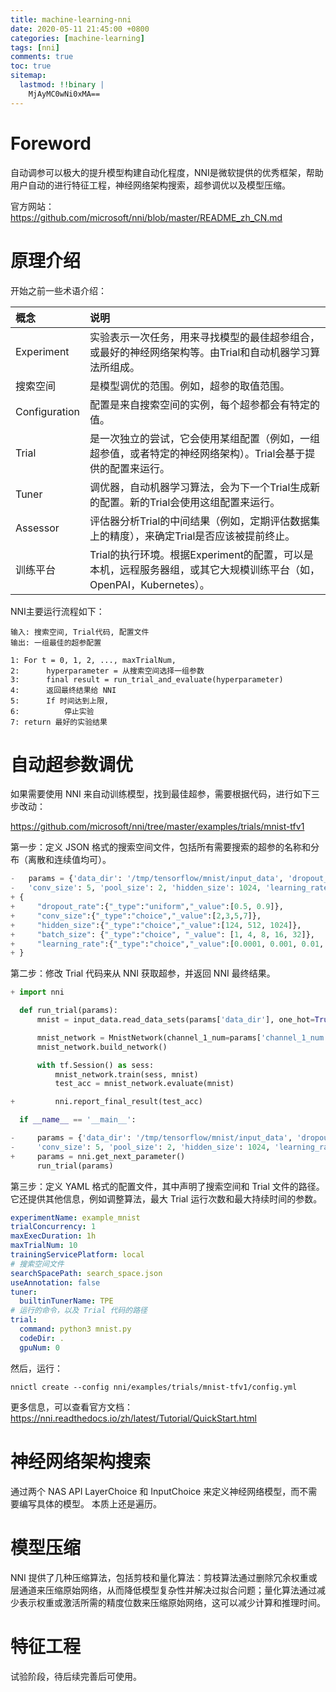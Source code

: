 ```yaml
---
title: machine-learning-nni
date: 2020-05-11 21:45:00 +0800
categories: [machine-learning]
tags: [nni]
comments: true
toc: true
sitemap:
  lastmod: !!binary |
    MjAyMC0wNi0xMA==
---
```



# Foreword

自动调参可以极大的提升模型构建自动化程度，NNI是微软提供的优秀框架，帮助用户自动的进行特征工程，神经网络架构搜索，超参调优以及模型压缩。

官方网站：https://github.com/microsoft/nni/blob/master/README_zh_CN.md

# 原理介绍

开始之前一些术语介绍：

| 概念           | 说明      |
| :----------- | :------ |
| Experiment | 实验表示一次任务，用来寻找模型的最佳超参组合，或最好的神经网络架构等。由Trial和自动机器学习算法所组成。|
| 搜索空间 | 是模型调优的范围。例如，超参的取值范围。 |
| Configuration | 配置是来自搜索空间的实例，每个超参都会有特定的值。 |
| Trial | 是一次独立的尝试，它会使用某组配置（例如，一组超参值，或者特定的神经网络架构）。Trial会基于提供的配置来运行。 |
| Tuner | 调优器，自动机器学习算法，会为下一个Trial生成新的配置。新的Trial会使用这组配置来运行。 |
| Assessor | 评估器分析Trial的中间结果（例如，定期评估数据集上的精度），来确定Trial是否应该被提前终止。 |
| 训练平台 | Trial的执行环境。根据Experiment的配置，可以是本机，远程服务器组，或其它大规模训练平台（如，OpenPAI，Kubernetes）。 |

NNI主要运行流程如下：

```text
输入: 搜索空间, Trial代码, 配置文件
输出: 一组最佳的超参配置

1: For t = 0, 1, 2, ..., maxTrialNum,
2:      hyperparameter = 从搜索空间选择一组参数
3:      final result = run_trial_and_evaluate(hyperparameter)
4:      返回最终结果给 NNI
5:      If 时间达到上限,
6:          停止实验
7: return 最好的实验结果
```

# 自动超参数调优

如果需要使用 NNI 来自动训练模型，找到最佳超参，需要根据代码，进行如下三步改动：

https://github.com/microsoft/nni/tree/master/examples/trials/mnist-tfv1

第一步：定义 JSON 格式的搜索空间文件，包括所有需要搜索的超参的名称和分布（离散和连续值均可）。

```python
-   params = {'data_dir': '/tmp/tensorflow/mnist/input_data', 'dropout_rate': 0.5, 'channel_1_num': 32, 'channel_2_num': 64,
-   'conv_size': 5, 'pool_size': 2, 'hidden_size': 1024, 'learning_rate': 1e-4, 'batch_num': 2000, 'batch_size': 32}
+ {
+     "dropout_rate":{"_type":"uniform","_value":[0.5, 0.9]},
+     "conv_size":{"_type":"choice","_value":[2,3,5,7]},
+     "hidden_size":{"_type":"choice","_value":[124, 512, 1024]},
+     "batch_size": {"_type":"choice", "_value": [1, 4, 8, 16, 32]},
+     "learning_rate":{"_type":"choice","_value":[0.0001, 0.001, 0.01, 0.1]}
+ }
```

第二步：修改 Trial 代码来从 NNI 获取超参，并返回 NNI 最终结果。

```python
+ import nni

  def run_trial(params):
      mnist = input_data.read_data_sets(params['data_dir'], one_hot=True)

      mnist_network = MnistNetwork(channel_1_num=params['channel_1_num'], channel_2_num=params['channel_2_num'], conv_size=params['conv_size'], hidden_size=params['hidden_size'], pool_size=params['pool_size'], learning_rate=params['learning_rate'])
      mnist_network.build_network()

      with tf.Session() as sess:
          mnist_network.train(sess, mnist)
          test_acc = mnist_network.evaluate(mnist)

+         nni.report_final_result(test_acc)

  if __name__ == '__main__':

-     params = {'data_dir': '/tmp/tensorflow/mnist/input_data', 'dropout_rate': 0.5, 'channel_1_num': 32, 'channel_2_num': 64,
-     'conv_size': 5, 'pool_size': 2, 'hidden_size': 1024, 'learning_rate': 1e-4, 'batch_num': 2000, 'batch_size': 32}
+     params = nni.get_next_parameter()
      run_trial(params)
```

第三步：定义 YAML 格式的配置文件，其中声明了搜索空间和 Trial 文件的路径。 它还提供其他信息，例如调整算法，最大 Trial 运行次数和最大持续时间的参数。

```yaml
experimentName: example_mnist
trialConcurrency: 1
maxExecDuration: 1h
maxTrialNum: 10
trainingServicePlatform: local
# 搜索空间文件
searchSpacePath: search_space.json
useAnnotation: false
tuner:
  builtinTunerName: TPE
# 运行的命令，以及 Trial 代码的路径
trial:
  command: python3 mnist.py
  codeDir: .
  gpuNum: 0
```

然后，运行：

```shell
nnictl create --config nni/examples/trials/mnist-tfv1/config.yml
```

更多信息，可以查看官方文档：https://nni.readthedocs.io/zh/latest/Tutorial/QuickStart.html

# 神经网络架构搜索

通过两个 NAS API LayerChoice 和 InputChoice 来定义神经网络模型，而不需要编写具体的模型。 本质上还是遍历。

# 模型压缩

NNI 提供了几种压缩算法，包括剪枝和量化算法：剪枝算法通过删除冗余权重或层通道来压缩原始网络，从而降低模型复杂性并解决过拟合问题；量化算法通过减少表示权重或激活所需的精度位数来压缩原始网络，这可以减少计算和推理时间。

# 特征工程

试验阶段，待后续完善后可使用。
